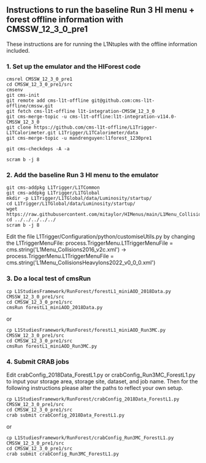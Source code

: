 ## Instructions to run the baseline Run 3 HI menu + forest offline information with CMSSW_12_3_0_pre1

These instructions are for running the L1Ntuples with the offline information included.

### 1. Set up the emulator and the HIForest code

```
cmsrel CMSSW_12_3_0_pre1
cd CMSSW_12_3_0_pre1/src
cmsenv
git cms-init
git remote add cms-l1t-offline git@github.com:cms-l1t-offline/cmssw.git
git fetch cms-l1t-offline l1t-integration-CMSSW_12_3_0
git cms-merge-topic -u cms-l1t-offline:l1t-integration-v114.0-CMSSW_12_3_0
git clone https://github.com/cms-l1t-offline/L1Trigger-L1TCalorimeter.git L1Trigger/L1TCalorimeter/data
git cms-merge-topic -u mandrenguyen:l1forest_1230pre1

git cms-checkdeps -A -a

scram b -j 8
```

### 2. Add the baseline Run 3 HI menu to the emulator

```
git cms-addpkg L1Trigger/L1TCommon
git cms-addpkg L1Trigger/L1TGlobal
mkdir -p L1Trigger/L1TGlobal/data/Luminosity/startup/
cd L1Trigger/L1TGlobal/data/Luminosity/startup/
wget https://raw.githubusercontent.com/mitaylor/HIMenus/main/L1Menu_CollisionsHeavyIons2022_v0_0_0.xml
cd ../../../../../
scram b -j 8
```

Edit the file L1Trigger/Configuration/python/customiseUtils.py by changing the L1TriggerMenuFile: process.TriggerMenu.L1TriggerMenuFile = cms.string('L1Menu_Collisions2016_v2c.xml') → process.TriggerMenu.L1TriggerMenuFile = cms.string('L1Menu_CollisionsHeavyIons2022_v0_0_0.xml')

### 3. Do a local test of cmsRun

```
cp L1StudiesFramework/RunForest/forestL1_miniAOD_2018Data.py CMSSW_12_3_0_pre1/src
cd CMSSW_12_3_0_pre1/src
cmsRun forestL1_miniAOD_2018Data.py
```

or

```
cp L1StudiesFramework/RunForest/forestL1_miniAOD_Run3MC.py CMSSW_12_3_0_pre1/src
cd CMSSW_12_3_0_pre1/src
cmsRun forestL1_miniAOD_Run3MC.py
```

### 4. Submit CRAB jobs

Edit crabConfig_2018Data_ForestL1.py or crabConfig_Run3MC_ForestL1.py to input your storage area, storage site, dataset, and job name. Then for the following instructions please alter the paths to reflect your own setup.

```
cp L1StudiesFramework/RunForest/crabConfig_2018Data_ForestL1.py CMSSW_12_3_0_pre1/src
cd CMSSW_12_3_0_pre1/src
crab submit crabConfig_2018Data_ForestL1.py
```

or

```
cp L1StudiesFramework/RunForest/crabConfig_Run3MC_ForestL1.py CMSSW_12_3_0_pre1/src
cd CMSSW_12_3_0_pre1/src
crab submit crabConfig_Run3MC_ForestL1.py
```
